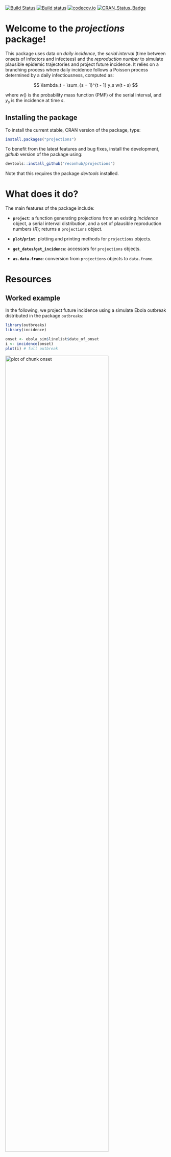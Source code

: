 [![Build Status](https://travis-ci.org/reconhub/projections.svg?branch=master)](https://travis-ci.org/reconhub/projections)
[![Build status](https://ci.appveyor.com/api/projects/status/265h2el4y9popan9/branch/master?svg=true)](https://ci.appveyor.com/project/thibautjombart/projections/branch/master)
[![codecov.io](https://codecov.io/github/reconhub/projections/coverage.svg?branch=master)](https://codecov.io/github/reconhub/projections?branch=master)
[![CRAN_Status_Badge](http://www.r-pkg.org/badges/version/projections)](https://cran.r-project.org/package=projections)





# Welcome to the *projections* package!

This package uses data on *daily incidence*, the *serial interval* (time between
onsets of infectors and infectees) and the *reproduction number* to simulate
plausible epidemic trajectories and project future incidence. It relies on a
branching process where daily incidence follows a Poisson process determined by
a daily infectiousness, computed as:

$$
\lambda_t = \sum_{s = 1}^{t - 1} y_s w(t - s)
$$

where $w()$ is the probability mass function (PMF) of the serial interval, and
$y_s$ is the incidence at time $s$.


## Installing the package

To install the current stable, CRAN version of the package, type:

```r
install.packages("projections")
```

To benefit from the latest features and bug fixes, install the development, *github* version of the package using:

```r
devtools::install_github("reconhub/projections")
```

Note that this requires the package *devtools* installed.


# What does it do?

The main features of the package include:

- **`project`**: a function generating projections from an existing *incidence*
  object, a serial interval distribution, and a set of plausible reproduction
  numbers ($R$); returns a `projections` object.
  
- **`plot`/`print`**: plotting and printing methods for `projections` objects.

- **`get_dates`/`get_incidence`**: accessors for `projections` objects.

- **`as.data.frame`**: conversion from `projections` objects to `data.frame`.


# Resources

## Worked example

In the following, we project future incidence using a simulate Ebola outbreak
distributed in the package `outbreaks`:

```r
library(outbreaks)
library(incidence)

onset <- ebola_sim$linelist$date_of_onset
i <- incidence(onset)
plot(i) # full outbreak
```

<img src="figure/onset-1.png" title="plot of chunk onset" alt="plot of chunk onset" width="80%" />

```r
plot(i[1:160]) # first 160 days
```

<img src="figure/onset-2.png" title="plot of chunk onset" alt="plot of chunk onset" width="80%" />

We create a serial interval distribution using `distcrete`:

```r
library(distcrete)
library(epitrix)
mu <- 15.3
sigma <- 9.3
cv <- sigma / mu
params <- gamma_mucv2shapescale(mu, cv)
params
```

```
## $shape
## [1] 2.706556
## 
## $scale
## [1] 5.652941
```

```r
si <- distcrete("gamma", shape = params$shape,
                scale = params$scale,
                interval = 1, w = 0)
si
```

```
## A discrete distribution
##   name: gamma
##   parameters:
##     shape: 2.70655567117586
##     scale: 5.65294117647059
```

```r
plot(1:50, si$d(1:50), type = "h", lwd = 3, col = "navy",
     main = "Serial interval", xlab = "Days after onset",
     ylab = "Relative infectiousness")
```

<img src="figure/si-1.png" title="plot of chunk si" alt="plot of chunk si" width="80%" />


We predict future incidence based on these data, assuming a reproduction number
of 1.5, from day 100 and for 60 days:


```r
library(projections)
set.seed(1)
pred <- project(i[1:100], R = 1.5, si = si, n_days = 60, n_sim = 1000)
pred
```

```
## 
## /// Incidence projections //
## 
##   // class: projections, matrix
##   // 60 dates (rows); 1,000 simulations (columns)
## 
##  // first rows/columns:
##            [,1] [,2] [,3] [,4] [,5] [,6]
## 2014-07-16    7    8    6   12    4    3
## 2014-07-17   10    7    5    7   10   12
## 2014-07-18    3    6    6   11    6    6
## 2014-07-19    9    7    9    9    6   12
##  .
##  .
##  .
## 
##  // dates:
##  [1] "2014-07-16" "2014-07-17" "2014-07-18" "2014-07-19" "2014-07-20"
##  [6] "2014-07-21" "2014-07-22" "2014-07-23" "2014-07-24" "2014-07-25"
## [11] "2014-07-26" "2014-07-27" "2014-07-28" "2014-07-29" "2014-07-30"
## [16] "2014-07-31" "2014-08-01" "2014-08-02" "2014-08-03" "2014-08-04"
## [21] "2014-08-05" "2014-08-06" "2014-08-07" "2014-08-08" "2014-08-09"
## [26] "2014-08-10" "2014-08-11" "2014-08-12" "2014-08-13" "2014-08-14"
## [31] "2014-08-15" "2014-08-16" "2014-08-17" "2014-08-18" "2014-08-19"
## [36] "2014-08-20" "2014-08-21" "2014-08-22" "2014-08-23" "2014-08-24"
## [41] "2014-08-25" "2014-08-26" "2014-08-27" "2014-08-28" "2014-08-29"
## [46] "2014-08-30" "2014-08-31" "2014-09-01" "2014-09-02" "2014-09-03"
## [51] "2014-09-04" "2014-09-05" "2014-09-06" "2014-09-07" "2014-09-08"
## [56] "2014-09-09" "2014-09-10" "2014-09-11" "2014-09-12" "2014-09-13"
```

```r
plot(pred) # default plot of quantiles
```

<img src="figure/predictions-1.png" title="plot of chunk predictions" alt="plot of chunk predictions" width="80%" />

```r
apply(pred, 1, mean) # average prediction per day
```

```
## 2014-07-16 2014-07-17 2014-07-18 2014-07-19 2014-07-20 2014-07-21 
##      6.912      7.289      7.706      7.774      8.098      8.425 
## 2014-07-22 2014-07-23 2014-07-24 2014-07-25 2014-07-26 2014-07-27 
##      8.669      9.112      9.272      9.712     10.003     10.024 
## 2014-07-28 2014-07-29 2014-07-30 2014-07-31 2014-08-01 2014-08-02 
##     10.477     10.943     11.320     11.410     12.073     12.162 
## 2014-08-03 2014-08-04 2014-08-05 2014-08-06 2014-08-07 2014-08-08 
##     12.543     13.035     13.437     13.667     14.265     14.718 
## 2014-08-09 2014-08-10 2014-08-11 2014-08-12 2014-08-13 2014-08-14 
##     14.908     15.553     16.114     16.328     16.844     17.398 
## 2014-08-15 2014-08-16 2014-08-17 2014-08-18 2014-08-19 2014-08-20 
##     17.880     18.263     18.995     19.770     20.108     20.817 
## 2014-08-21 2014-08-22 2014-08-23 2014-08-24 2014-08-25 2014-08-26 
##     21.260     22.123     22.876     23.247     23.956     24.795 
## 2014-08-27 2014-08-28 2014-08-29 2014-08-30 2014-08-31 2014-09-01 
##     25.603     26.175     27.145     27.997     28.709     29.856 
## 2014-09-02 2014-09-03 2014-09-04 2014-09-05 2014-09-06 2014-09-07 
##     30.484     31.232     32.390     33.385     34.336     34.978 
## 2014-09-08 2014-09-09 2014-09-10 2014-09-11 2014-09-12 2014-09-13 
##     36.270     37.390     38.474     39.556     41.200     42.389
```

```r
apply(pred, 1, range) # range across simulations
```

```
##      2014-07-16 2014-07-17 2014-07-18 2014-07-19 2014-07-20 2014-07-21
## [1,]          0          1          1          0          1          1
## [2,]         16         17         17         17         17         18
##      2014-07-22 2014-07-23 2014-07-24 2014-07-25 2014-07-26 2014-07-27
## [1,]          1          2          1          2          2          2
## [2,]         21         19         22         21         20         23
##      2014-07-28 2014-07-29 2014-07-30 2014-07-31 2014-08-01 2014-08-02
## [1,]          3          2          2          2          3          2
## [2,]         22         25         25         27         26         27
##      2014-08-03 2014-08-04 2014-08-05 2014-08-06 2014-08-07 2014-08-08
## [1,]          3          3          3          2          4          4
## [2,]         26         28         25         28         31         29
##      2014-08-09 2014-08-10 2014-08-11 2014-08-12 2014-08-13 2014-08-14
## [1,]          4          5          4          4          6          5
## [2,]         30         33         35         31         36         32
##      2014-08-15 2014-08-16 2014-08-17 2014-08-18 2014-08-19 2014-08-20
## [1,]          5          5          6          7          6          8
## [2,]         37         36         40         38         38         39
##      2014-08-21 2014-08-22 2014-08-23 2014-08-24 2014-08-25 2014-08-26
## [1,]          8          7          6          6          6          8
## [2,]         40         42         49         44         48         48
##      2014-08-27 2014-08-28 2014-08-29 2014-08-30 2014-08-31 2014-09-01
## [1,]          9         10         10          9         10         12
## [2,]         46         45         49         51         51         55
##      2014-09-02 2014-09-03 2014-09-04 2014-09-05 2014-09-06 2014-09-07
## [1,]         12         11         13         14         14         11
## [2,]         65         62         58         69         60         68
##      2014-09-08 2014-09-09 2014-09-10 2014-09-11 2014-09-12 2014-09-13
## [1,]         14         14         16         12         19         21
## [2,]         66         68         63         71         75         75
```

An alternative representation of the outcomes:

```r
library(ggplot2)
df <- as.data.frame(pred, long = TRUE)
head(df)
```

```
##         date incidence sim
## 1 2014-07-16         7   1
## 2 2014-07-17        10   1
## 3 2014-07-18         3   1
## 4 2014-07-19         9   1
## 5 2014-07-20        13   1
## 6 2014-07-21         5   1
```

```r
p <- ggplot(df, aes(x = date, y = incidence)) +
  geom_jitter(alpha = .3) + geom_smooth()
p
```

```
## `geom_smooth()` using method = 'gam'
```

<img src="figure/plots-1.png" title="plot of chunk plots" alt="plot of chunk plots" width="80%" />


Predictions can also be added to the epicurve:

```r
library(magrittr)

plot(i[20:160]) %>% add_projections(pred, boxplots = FALSE)
```

<img src="figure/plot_with_incidence-1.png" title="plot of chunk plot_with_incidence" alt="plot of chunk plot_with_incidence" width="80%" />




## Vignettes

*projections* does not currently have a dedicated vignette; instead, it is
illustrated in conjunction with `earlyR` on [this
vignette](http://www.repidemicsconsortium.org/earlyR/articles/earlyR.html).


## Websites

A dedicated website can be found at:
[http://www.repidemicsconsortium.org/projections](http://www.repidemicsconsortium.org/projections).






## Getting help online

Bug reports and feature requests should be posted on *github* using the
[*issue*](http://github.com/reconhub/projections/issues) system. All other
questions should be posted on the **RECON forum**: <br>
[http://www.repidemicsconsortium.org/forum/](http://www.repidemicsconsortium.org/forum/)

Contributions are welcome via [pull
requests](https://github.com/reconhub/projections/pulls).

Please note that this project is released with a [Contributor Code of
Conduct](CONDUCT.md). By participating in this project you agree to abide by its
terms.

